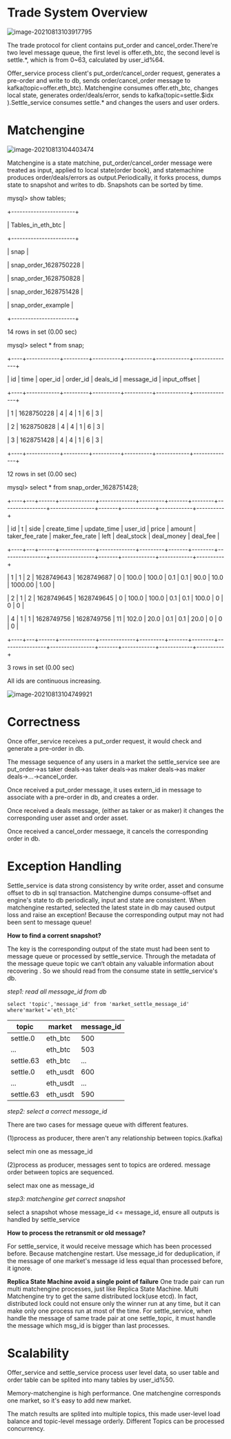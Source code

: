 # Trade System Overview

![image-20210813103917795](https://github.com/rqzrqh/matchengine_rust/blob/master/image/trade_system.png?raw=true)

The trade protocol for client contains put_order and cancel_order.There're two level message queue, the first level is offer.eth_btc, the second level is settle.*, which is from 0~63, calculated by user_id%64.

Offer_service process client's put_order/cancel_order request, generates a pre-order and write to db, sends order/cancel_order message to kafka(topic=offer.eth_btc). Matchengine consumes offer.eth_btc, changes local state, generates order/deals/error, sends to kafka(topic=settle.$idx ).Settle_service consumes settle.* and changes the users and user orders.

# Matchengine

![image-20210813104403474](https://github.com/rqzrqh/matchengine_rust/blob/master/image/match_process.png?raw=true)

Matchengine is a state matchine, put_order/cancel_order message were treated as input, applied to local state(order book), and statemachine produces order/deals/errors as output.Periodically, it forks process, dumps state to snapshot and writes to db. Snapshots can be sorted by time.



mysql> show tables;

+-----------------------+

| Tables_in_eth_btc   |

+-----------------------+

| snap         |

| snap_order_1628750228 |

| snap_order_1628750828 |

| snap_order_1628751428 |

| snap_order_example  |

+-----------------------+

14 rows in set (0.00 sec)



mysql> select * from snap;

+----+------------+---------+----------+----------+------------+--------------+

| id | time    | oper_id | order_id | deals_id | message_id | input_offset |

+----+------------+---------+----------+----------+------------+--------------+

| 1 | 1628750228 |    4 |    4 |    1 |     6 |      3 |

| 2 | 1628750828 |    4 |    4 |    1 |     6 |      3 |

| 3 | 1628751428 |    4 |    4 |    1 |     6 |      3 |

+----+------------+---------+----------+----------+------------+--------------+

12 rows in set (0.00 sec)



mysql> select * from snap_order_1628751428;

+----+---+------+-------------+-------------+---------+-------+--------+----------------+----------------+-------+------------+------------+----------+

| id | t | side | create_time | update_time | user_id | price | amount | taker_fee_rate | maker_fee_rate | left | deal_stock | deal_money | deal_fee |

+----+---+------+-------------+-------------+---------+-------+--------+----------------+----------------+-------+------------+------------+----------+

| 1 | 1 |  2 | 1628749643 | 1628749687 |    0 | 100.0 | 100.0 | 0.1      | 0.1      | 90.0 | 10.0    | 1000.00  | 1.00   |

| 2 | 1 |  2 | 1628749645 | 1628749645 |    0 | 100.0 | 100.0 | 0.1      | 0.1      | 100.0 | 0     | 0     | 0    |

| 4 | 1 |  1 | 1628749756 | 1628749756 |   11 | 102.0 | 20.0  | 0.1      | 0.1      | 20.0 | 0     | 0     | 0    |

+----+---+------+-------------+-------------+---------+-------+--------+----------------+----------------+-------+------------+------------+----------+

3 rows in set (0.00 sec)



All ids are continuous increasing.



![image-20210813104749921](https://github.com/rqzrqh/matchengine_rust/blob/master/image/recover_process.png?raw=true)



# Correctness

Once offer_service receives a put_order request, it would check and generate a pre-order in db.

The message sequence of any users in a market the settle_service see are put_order->as taker deals->as taker deals->as maker deals->as maker deals->...->cancel_order.

Once received a put_order message, it uses extern_id in message to associate with a pre-order in db, and creates a order.

Once received a deals message, (either as taker or as maker) it changes the corresponding user asset and order asset.

Once received a cancel_order messaege, it cancels the corresponding order in db.



# Exception Handling

Settle_service is data strong consistency by write order, asset and consume offset to db in sql transaction. Matchengine dumps consume-offset and engine's state to db periodically,  input and state are consistent. When matchengine restarted, selected the latest state in db may caused output loss and raise an exception! Because the corresponding output may not had been sent to message queue! 

**How to find a corrent snapshot?**

The key is the corresponding output of the state must had been sent to message queue or processed by settle_service. Through the metadata of the message queue topic we can‘t obtain any valuable information about recovering . So we should read from the consume state in settle_service's db.



*step1: read all message_id from db*

```
select 'topic','message_id' from 'market_settle_message_id' where'market'='eth_btc'
```

| topic     | market   | message_id |
| --------- | -------- | ---------- |
| settle.0  | eth_btc  | 500        |
| ...       | eth_btc  | 503        |
| settle.63 | eth_btc  | ...        |
| settle.0  | eth_usdt | 600        |
| ...       | eth_usdt | ...        |
| settle.63 | eth_usdt | 590        |



*step2: select a correct message_id*

There are two cases for message queue with different features. 

(1)process as producer, there aren't any relationship between topics.(kafka)

select min one as message_id

(2)process as producer, messages sent to topics are ordered.  message order between topics are sequenced.

select max one as message_id



*step3: matchengine get correct snapshot*

select a snapshot whose message_id <= message_id, ensure all outputs is handled by settle_service 



**How to process the retransmit or old message?**

For settle_service, it would receive message which has been processed before. Because matchengine restart. Use message_id for deduplication, if the message of one market's message id less equal than processed before, it ignore. 

**Replica State Machine avoid a single point of failure**
One trade pair can run multi matchengine processes, just like Replica State Machine. Multi Matchengine try to get the same distributed lock(use etcd). In fact, distributed lock could not ensure only the winner run at any time, but it can make only one process run at most of the time. For settle_service, when handle the message of same trade pair at one settle_topic, it must handle the message which msg_id is bigger than last processes.



# Scalability

Offer_service and settle_service process user level data, so user table and order table can be splited into many tables by user_id%50.

Memory-matchengine is high performance. One matchengine corresponds one market, so it's easy to add new market.

The match results are splited into multiple topics, this made user-level load balance and topic-level message orderly. Different Topics can be  processed concurrency.







